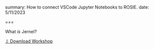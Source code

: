 summary: How to connect VSCode Jupyter Notebooks to ROSIE.
date: 5/11/2023

===

What *is* Jernel?

<a href="" download>⇩ Download Workshop</a>